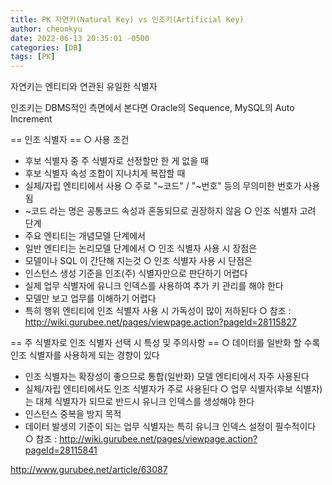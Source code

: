 ```yaml
---
title: PK 자연키(Natural Key) vs 인조키(Artificial Key) 
author: cheonkyu
date: 2022-06-13 20:35:01 -0500
categories: [DB]
tags: [PK]
---
```


자연키는 엔티티와 연관된 유일한 식별자

인조키는 
DBMS적인 측면에서 본다면 Oracle의 Sequence, MySQL의 Auto Increment

==  인조 식별자  ==
○ 사용 조건
 - 후보 식별자 중 주 식별자로 선정할만 한 게 없을 때
 - 후보 식별자 속성 조합이 지나치게 복잡할 때
 - 실체/자립 엔티티에서 사용
○ 주로 "~코드" / "~번호" 등의 무의미한 번호가 사용됨
 - ~코드 라는 명은 공통코드 속성과 혼동되므로 권장하지 않음
○ 인조 식별자 고려 단계
 - 주요 엔티티는 개념모델 단계에서
 - 일반 엔티티는 논리모델 단계에서
○ 인조 식별자 사용 시 장점은
 - 모델이나 SQL 이 간단해 지는것
○ 인조 식별자 사용 시 단점은
 - 인스턴스 생성 기준을 인조(주) 식별자만으로 판단하기 어렵다
 - 실제 업무 식별자에 유니크 인덱스를 사용하여 추가 키 관리를 해야 한다
 - 모델만 보고 업무를 이해하기 어렵다
 - 특히 행위 엔티티에 인조 식별자 사용 시 가독성이 많이 저하된다
○ 참조 : http://wiki.gurubee.net/pages/viewpage.action?pageId=28115827


== 주 식별자로 인조 식별자 선택 시 특성 및 주의사항 ==
○ 데이터를 일반화 할 수록 인조 식별자를 사용하게 되는 경향이 있다
 - 인조 식별자는 확장성이 좋으므로 통합(일반화) 모델 엔티티에서 자주 사용된다
 - 실체/자립 엔티티에서도 인조 식별자가 주로 사용된다
○ 업무 식별자(후보 식별자)는 대체 식별자가 되므로 반드시 유니크 인덱스를 생성해야 한다
 - 인스턴스 중복을 방지 목적
 - 데이터 발생의 기준이 되는 업무 식별자는 특히 유니크 인덱스 설정이 필수적이다
○ 참조 : http://wiki.gurubee.net/pages/viewpage.action?pageId=28115841

http://www.gurubee.net/article/63087